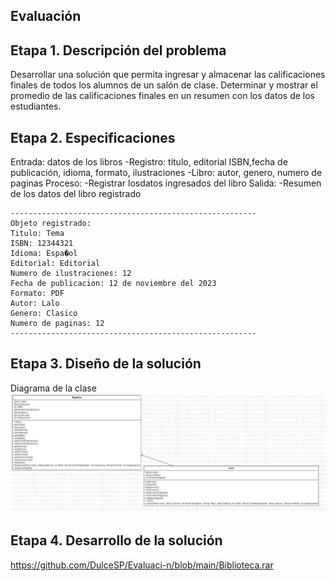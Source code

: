 ## Evaluación

## Etapa 1. Descripción  del problema
Desarrollar una solución que permita ingresar y almacenar las calificaciones finales de todos 
los alumnos de un salón de clase. Determinar y mostrar el promedio de las calificaciones finales 
en un resumen con los datos de los estudiantes.

## Etapa 2. Especificaciones
Entrada: datos de los libros 
-Registro: titulo, editorial ISBN,fecha de publicación, idioma, formato, ilustraciones
-Libro: autor, genero, numero de paginas
Proceso:
-Registrar losdatos ingresados del libro
Salida:
-Resumen de los datos del libro registrado
~~~
-------------------------------------------------------
Objeto registrado: 
Titulo: Tema
ISBN: 12344321
Idioma: Espa�ol
Editorial: Editorial
Numero de ilustraciones: 12
Fecha de publicacion: 12 de noviembre del 2023
Formato: PDF
Autor: Lalo
Genero: Clasico
Numero de paginas: 12
-------------------------------------------------------
~~~
## Etapa 3. Diseño de la solución
Diagrama de la clase
![](https://github.com/DulceSP/Evaluaci-n/blob/main/Imagen%20de%20WhatsApp%202024-01-22%20a%20las%2012.38.26_9c674b84.jpg)

## Etapa 4. Desarrollo de la solución

https://github.com/DulceSP/Evaluaci-n/blob/main/Biblioteca.rar

